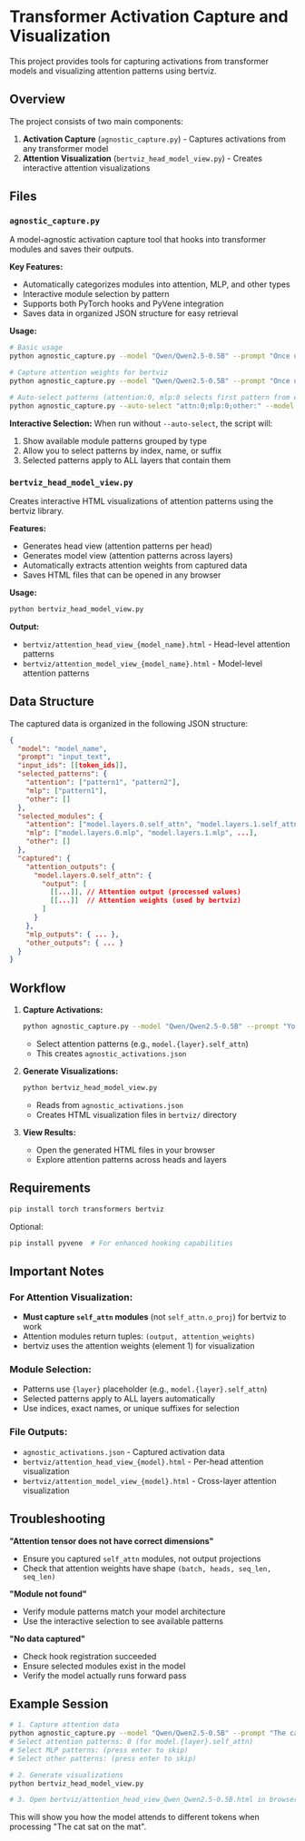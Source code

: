 # Transformer Activation Capture and Visualization

This project provides tools for capturing activations from transformer models and visualizing attention patterns using bertviz.

## Overview

The project consists of two main components:
1. **Activation Capture** (`agnostic_capture.py`) - Captures activations from any transformer model
2. **Attention Visualization** (`bertviz_head_model_view.py`) - Creates interactive attention visualizations

## Files

### `agnostic_capture.py`
A model-agnostic activation capture tool that hooks into transformer modules and saves their outputs.

**Key Features:**
- Automatically categorizes modules into attention, MLP, and other types
- Interactive module selection by pattern
- Supports both PyTorch hooks and PyVene integration
- Saves data in organized JSON structure for easy retrieval

**Usage:**
```bash
# Basic usage
python agnostic_capture.py --model "Qwen/Qwen2.5-0.5B" --prompt "Once upon a time"

# Capture attention weights for bertviz
python agnostic_capture.py --model "Qwen/Qwen2.5-0.5B" --prompt "Once upon a time" --output my_activations.json

# Auto-select patterns (attention:0, mlp:0 selects first pattern from each)
python agnostic_capture.py --auto-select "attn:0;mlp:0;other:" --model "Qwen/Qwen2.5-0.5B"
```

**Interactive Selection:**
When run without `--auto-select`, the script will:
1. Show available module patterns grouped by type
2. Allow you to select patterns by index, name, or suffix
3. Selected patterns apply to ALL layers that contain them

### `bertviz_head_model_view.py`
Creates interactive HTML visualizations of attention patterns using the bertviz library.

**Features:**
- Generates head view (attention patterns per head)
- Generates model view (attention patterns across layers)
- Automatically extracts attention weights from captured data
- Saves HTML files that can be opened in any browser

**Usage:**
```bash
python bertviz_head_model_view.py
```

**Output:**
- `bertviz/attention_head_view_{model_name}.html` - Head-level attention patterns
- `bertviz/attention_model_view_{model_name}.html` - Model-level attention patterns

## Data Structure

The captured data is organized in the following JSON structure:

```json
{
  "model": "model_name",
  "prompt": "input_text",
  "input_ids": [[token_ids]],
  "selected_patterns": {
    "attention": ["pattern1", "pattern2"],
    "mlp": ["pattern1"],
    "other": []
  },
  "selected_modules": {
    "attention": ["model.layers.0.self_attn", "model.layers.1.self_attn", ...],
    "mlp": ["model.layers.0.mlp", "model.layers.1.mlp", ...],
    "other": []
  },
  "captured": {
    "attention_outputs": {
      "model.layers.0.self_attn": {
        "output": [
          [[...]], // Attention output (processed values)
          [[...]]  // Attention weights (used by bertviz)
        ]
      }
    },
    "mlp_outputs": { ... },
    "other_outputs": { ... }
  }
}
```

## Workflow

1. **Capture Activations:**
   ```bash
   python agnostic_capture.py --model "Qwen/Qwen2.5-0.5B" --prompt "Your text here"
   ```
   - Select attention patterns (e.g., `model.{layer}.self_attn`)
   - This creates `agnostic_activations.json`

2. **Generate Visualizations:**
   ```bash
   python bertviz_head_model_view.py
   ```
   - Reads from `agnostic_activations.json`
   - Creates HTML visualization files in `bertviz/` directory

3. **View Results:**
   - Open the generated HTML files in your browser
   - Explore attention patterns across heads and layers

## Requirements

```bash
pip install torch transformers bertviz
```

Optional:
```bash
pip install pyvene  # For enhanced hooking capabilities
```

## Important Notes

### For Attention Visualization:
- **Must capture `self_attn` modules** (not `self_attn.o_proj`) for bertviz to work
- Attention modules return tuples: `(output, attention_weights)`
- bertviz uses the attention weights (element 1) for visualization

### Module Selection:
- Patterns use `{layer}` placeholder (e.g., `model.{layer}.self_attn`)
- Selected patterns apply to ALL layers automatically
- Use indices, exact names, or unique suffixes for selection

### File Outputs:
- `agnostic_activations.json` - Captured activation data
- `bertviz/attention_head_view_{model}.html` - Per-head attention visualization
- `bertviz/attention_model_view_{model}.html` - Cross-layer attention visualization

## Troubleshooting

**"Attention tensor does not have correct dimensions"**
- Ensure you captured `self_attn` modules, not output projections
- Check that attention weights have shape `(batch, heads, seq_len, seq_len)`

**"Module not found"**
- Verify module patterns match your model architecture
- Use the interactive selection to see available patterns

**"No data captured"**
- Check hook registration succeeded
- Ensure selected modules exist in the model
- Verify the model actually runs forward pass

## Example Session

```bash
# 1. Capture attention data
python agnostic_capture.py --model "Qwen/Qwen2.5-0.5B" --prompt "The cat sat on the mat"
# Select attention patterns: 0 (for model.{layer}.self_attn)
# Select MLP patterns: (press enter to skip)
# Select other patterns: (press enter to skip)

# 2. Generate visualizations
python bertviz_head_model_view.py

# 3. Open bertviz/attention_head_view_Qwen_Qwen2.5-0.5B.html in browser
```

This will show you how the model attends to different tokens when processing "The cat sat on the mat".
